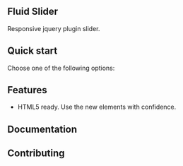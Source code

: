 ## Fluid Slider

Responsive jquery plugin slider.

## Quick start

Choose one of the following options:

## Features

* HTML5 ready. Use the new elements with confidence.

## Documentation

## Contributing
